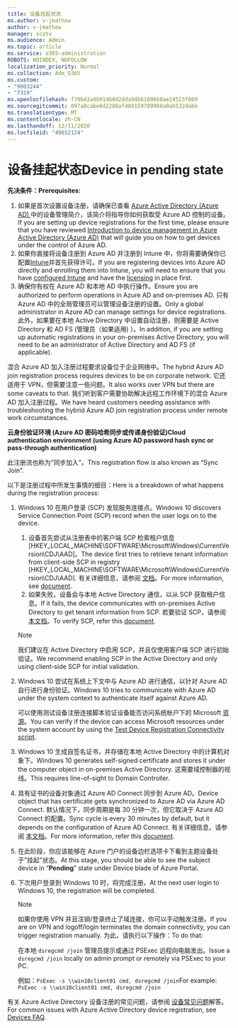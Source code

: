 ```yaml
---
title: 设备挂起状态
ms.author: v-jmathew
author: v-jmathew
manager: scotv
ms.audience: Admin
ms.topic: article
ms.service: o365-administration
ROBOTS: NOINDEX, NOFOLLOW
localization_priority: Normal
ms.collection: Adm_O365
ms.custom:
- "9003244"
- "7319"
ms.openlocfilehash: f70b43a8b914b0d2dda9db61606b8ae24523f869
ms.sourcegitcommit: 097a8cabe0d2280af489159789988a0ab532dabb
ms.translationtype: MT
ms.contentlocale: zh-CN
ms.lasthandoff: 12/11/2020
ms.locfileid: "49652124"
---
```

# <a name="device-in-pending-state"></a><span data-ttu-id="09b7a-102">设备挂起状态</span><span class="sxs-lookup"><span data-stu-id="09b7a-102">Device in pending state</span></span>

<span data-ttu-id="09b7a-103">**先决条件：**</span><span class="sxs-lookup"><span data-stu-id="09b7a-103">**Prerequisites:**</span></span>

1. <span data-ttu-id="09b7a-104">如果是首次设置设备注册，请确保已查看 [Azure Active Directory (Azure AD) ](https://docs.microsoft.com/azure/active-directory/devices/overview?WT.mc_id=Portal-Microsoft_Azure_Support) 中的设备管理简介，该简介将指导你如何获取受 Azure AD 控制的设备。</span><span class="sxs-lookup"><span data-stu-id="09b7a-104">If you are setting up device registrations for the first time, please ensure that you have reviewed [Introduction to device management in Azure Active Directory (Azure AD)](https://docs.microsoft.com/azure/active-directory/devices/overview?WT.mc_id=Portal-Microsoft_Azure_Support) that will guide you on how to get devices under the control of Azure AD.</span></span>
2. <span data-ttu-id="09b7a-105">如果你直接将设备注册到 Azure AD 并注册到 Intune 中，你将需要确保你已配置[Intune](https://docs.microsoft.com/mem/intune/enrollment/device-enrollment?WT.mc_id=Portal-Microsoft_Azure_Support)并首先获得许可[](https://docs.microsoft.com/mem/intune/fundamentals/licenses-assign?WT.mc_id=Portal-Microsoft_Azure_Support)。</span><span class="sxs-lookup"><span data-stu-id="09b7a-105">If you are registering devices into Azure AD directly and enrolling them into Intune, you will need to ensure that you have [configured Intune](https://docs.microsoft.com/mem/intune/enrollment/device-enrollment?WT.mc_id=Portal-Microsoft_Azure_Support) and have the [licensing](https://docs.microsoft.com/mem/intune/fundamentals/licenses-assign?WT.mc_id=Portal-Microsoft_Azure_Support) in place first.</span></span>
3. <span data-ttu-id="09b7a-106">确保你有权在 Azure AD 和本地 AD 中执行操作。</span><span class="sxs-lookup"><span data-stu-id="09b7a-106">Ensure you are authorized to perform operations in Azure AD and on-premises AD.</span></span> <span data-ttu-id="09b7a-107">只有 Azure AD 中的全局管理员可以管理设备注册的设置。</span><span class="sxs-lookup"><span data-stu-id="09b7a-107">Only a global administrator in Azure AD can manage settings for device registrations.</span></span> <span data-ttu-id="09b7a-108">此外，如果要在本地 Active Directory 中设置自动注册，则需要是 Active Directory 和 AD FS (管理员（如果适用) ）。</span><span class="sxs-lookup"><span data-stu-id="09b7a-108">In addition, if you are setting up automatic registrations in your on-premises Active Directory, you will need to be an administrator of Active Directory and AD FS (if applicable).</span></span>

<span data-ttu-id="09b7a-109">混合 Azure AD 加入注册过程要求设备位于企业网络中。</span><span class="sxs-lookup"><span data-stu-id="09b7a-109">The hybrid Azure AD join registration process requires devices to be on corporate network.</span></span> <span data-ttu-id="09b7a-110">它还适用于 VPN，但需要注意一些问题。</span><span class="sxs-lookup"><span data-stu-id="09b7a-110">It also works over VPN but there are some caveats to that.</span></span> <span data-ttu-id="09b7a-111">我们听到客户需要协助解决远程工作环境下的混合 Azure AD 加入注册过程。</span><span class="sxs-lookup"><span data-stu-id="09b7a-111">We have heard customers needing assistance with troubleshooting the hybrid Azure AD join registration process under remote work circumstances.</span></span>

<span data-ttu-id="09b7a-112">**云身份验证环境 (Azure AD 密码哈希同步或传递身份验证)**</span><span class="sxs-lookup"><span data-stu-id="09b7a-112">**Cloud authentication environment (using Azure AD password hash sync or pass-through authentication)**</span></span>

<span data-ttu-id="09b7a-113">此注册流也称为"同步加入"。</span><span class="sxs-lookup"><span data-stu-id="09b7a-113">This registration flow is also known as “Sync Join”.</span></span>

<span data-ttu-id="09b7a-114">以下是注册过程中所发生事情的细目：</span><span class="sxs-lookup"><span data-stu-id="09b7a-114">Here is a breakdown of what happens during the registration process:</span></span>

1. <span data-ttu-id="09b7a-115">Windows 10 在用户登录 (SCP) 发现服务连接点。</span><span class="sxs-lookup"><span data-stu-id="09b7a-115">Windows 10 discovers Service Connection Point (SCP) record when the user logs on to the device.</span></span>

    1. <span data-ttu-id="09b7a-116">设备首先尝试从注册表中的客户端 SCP 检索租户信息 [HKEY_LOCAL_MACHINE\SOFTWARE\Microsoft\Windows\CurrentVersion\CDJ\AAD]。</span><span class="sxs-lookup"><span data-stu-id="09b7a-116">The device first tries to retrieve tenant information from client-side SCP in registry [HKEY_LOCAL_MACHINE\SOFTWARE\Microsoft\Windows\CurrentVersion\CDJ\AAD].</span></span> <span data-ttu-id="09b7a-117">有关详细信息，请参阅 [文档](https://docs.microsoft.com/azure/active-directory/devices/hybrid-azuread-join-control)。</span><span class="sxs-lookup"><span data-stu-id="09b7a-117">For more information, see [document](https://docs.microsoft.com/azure/active-directory/devices/hybrid-azuread-join-control).</span></span>
    1. <span data-ttu-id="09b7a-118">如果失败，设备会与本地 Active Directory 通信，以从 SCP 获取租户信息。</span><span class="sxs-lookup"><span data-stu-id="09b7a-118">If it fails, the device communicates with on-premises Active Directory to get tenant information from SCP.</span></span> <span data-ttu-id="09b7a-119">若要验证 SCP，请参阅 [本文档](https://docs.microsoft.com/azure/active-directory/devices/hybrid-azuread-join-manual#configure-a-service-connection-point)。</span><span class="sxs-lookup"><span data-stu-id="09b7a-119">To verify SCP, refer this [document](https://docs.microsoft.com/azure/active-directory/devices/hybrid-azuread-join-manual#configure-a-service-connection-point).</span></span>

    > [!NOTE]
    > <span data-ttu-id="09b7a-120">我们建议在 Active Directory 中启用 SCP，并且仅使用客户端 SCP 进行初始验证。</span><span class="sxs-lookup"><span data-stu-id="09b7a-120">We recommend enabling SCP in the Active Directory and only using client-side SCP for initial validation.</span></span>

2. <span data-ttu-id="09b7a-121">Windows 10 尝试在系统上下文中与 Azure AD 进行通信，以针对 Azure AD 自行进行身份验证。</span><span class="sxs-lookup"><span data-stu-id="09b7a-121">Windows 10 tries to communicate with Azure AD under the system context to authenticate itself against Azure AD.</span></span>

    <span data-ttu-id="09b7a-122">可以使用测试设备注册连接脚本验证设备能否访问系统帐户下的 Microsoft [资源](https://gallery.technet.microsoft.com/Test-Device-Registration-3dc944c0)。</span><span class="sxs-lookup"><span data-stu-id="09b7a-122">You can verify if the device can access Microsoft resources under the system account by using the [Test Device Registration Connectivity script](https://gallery.technet.microsoft.com/Test-Device-Registration-3dc944c0).</span></span>

3. <span data-ttu-id="09b7a-123">Windows 10 生成自签名证书，并存储在本地 Active Directory 中的计算机对象下。</span><span class="sxs-lookup"><span data-stu-id="09b7a-123">Windows 10 generates self-signed certificate and stores it under the computer object in on-premises Active Directory.</span></span> <span data-ttu-id="09b7a-124">这需要域控制器的视线。</span><span class="sxs-lookup"><span data-stu-id="09b7a-124">This requires line-of-sight to Domain Controller.</span></span>

4. <span data-ttu-id="09b7a-125">具有证书的设备对象通过 Azure AD Connect 同步到 Azure AD。</span><span class="sxs-lookup"><span data-stu-id="09b7a-125">Device object that has certificate gets synchronized to Azure AD via Azure AD Connect.</span></span> <span data-ttu-id="09b7a-126">默认情况下，同步周期是每 30 分钟一次，但它取决于 Azure AD Connect 的配置。</span><span class="sxs-lookup"><span data-stu-id="09b7a-126">Sync cycle is every 30 minutes by default, but it depends on the configuration of Azure AD Connect.</span></span> <span data-ttu-id="09b7a-127">有关详细信息，请参阅 [本文档](https://docs.microsoft.com/azure/active-directory/hybrid/how-to-connect-sync-configure-filtering#organizational-unitbased-filtering)。</span><span class="sxs-lookup"><span data-stu-id="09b7a-127">For more information, refer this [document](https://docs.microsoft.com/azure/active-directory/hybrid/how-to-connect-sync-configure-filtering#organizational-unitbased-filtering).</span></span>

5. <span data-ttu-id="09b7a-128">在此阶段，你应该能够在 Azure 门户的设备边栏选项卡下看到主题设备处于"挂起"状态。</span><span class="sxs-lookup"><span data-stu-id="09b7a-128">At this stage, you should be able to see the subject device in “**Pending**” state under Device blade of Azure Portal.</span></span>

6. <span data-ttu-id="09b7a-129">下次用户登录到 Windows 10 时，将完成注册。</span><span class="sxs-lookup"><span data-stu-id="09b7a-129">At the next user login to Windows 10, the registration will be completed.</span></span>

    > [!NOTE]
    > <span data-ttu-id="09b7a-130">如果你使用 VPN 并且注销/登录终止了域连接，你可以手动触发注册。</span><span class="sxs-lookup"><span data-stu-id="09b7a-130">If you are on VPN and logoff/login terminates the domain connectivity, you can trigger registration manually.</span></span> <span data-ttu-id="09b7a-131">为此，请执行以下操作：</span><span class="sxs-lookup"><span data-stu-id="09b7a-131">To do that:</span></span>
    >
    > <span data-ttu-id="09b7a-132">在本地 `dsregcmd /join` 管理员提示或通过 PSExec 远程向电脑发出。</span><span class="sxs-lookup"><span data-stu-id="09b7a-132">Issue a `dsregcmd /join` locally on admin prompt or remotely via PSExec to your PC.</span></span>
    >
    > <span data-ttu-id="09b7a-133">例如：`PsExec -s \\win10client01 cmd, dsregcmd /join`</span><span class="sxs-lookup"><span data-stu-id="09b7a-133">For example: `PsExec -s \\win10client01 cmd, dsregcmd /join`</span></span>

<span data-ttu-id="09b7a-134">有关 Azure Active Directory 设备注册的常见问题，请参阅 [设备常见问题](https://docs.microsoft.com/azure/active-directory/devices/faq)解答。</span><span class="sxs-lookup"><span data-stu-id="09b7a-134">For common issues with Azure Active Directory device registration, see [Devices FAQ](https://docs.microsoft.com/azure/active-directory/devices/faq).</span></span>

